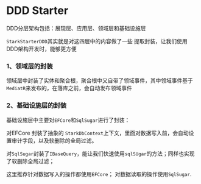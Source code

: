 # DDD Starter



 DDD分层架构包括：展现层、应用层、领域层和基础设施层

`StarkStarterDDD`其实就是对这四层中的内容做了一些 提取封装，让我们使用DDD架构开发时，能够更方便



### 1、领域层的封装

领域层中封装了实体和聚合根，聚合根中又自带了领域事件，其中领域事件基于`MediatR`来发布的，在落库之前，会自动发布领域事件

### 2、基础设施层的封装

基础设施层中主要对`EFCore`和`SqlSugar`进行了封装：

对EFCore 封装了抽象的 `StarkDbContext`上下文，里面对数据写入前，会自动设置审计字段，以及软删除的全局过滤。



对`SqlSugar`封装了`IBaseQuery`，能让我们快速使用`sqlSUgar`的方法；同样也实现了软删除全局过滤；



这里推荐针对数据写入的操作都使用`EFCore`； 对数据读取的操作使用`SqlSugar`.